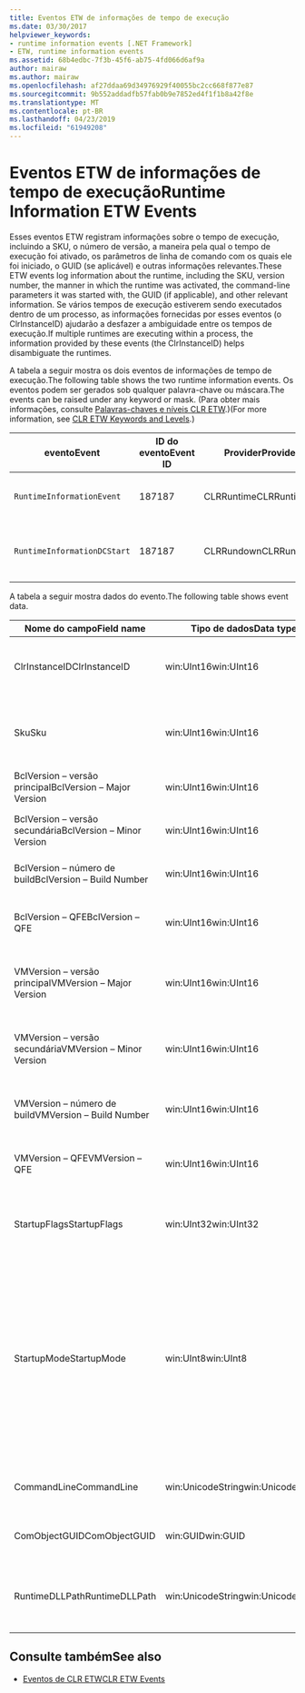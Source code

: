 ```yaml
---
title: Eventos ETW de informações de tempo de execução
ms.date: 03/30/2017
helpviewer_keywords:
- runtime information events [.NET Framework]
- ETW, runtime information events
ms.assetid: 68b4edbc-7f3b-45f6-ab75-4fd066d6af9a
author: mairaw
ms.author: mairaw
ms.openlocfilehash: af27ddaa69d34976929f40055bc2cc668f877e87
ms.sourcegitcommit: 9b552addadfb57fab0b9e7852ed4f1f1b8a42f8e
ms.translationtype: MT
ms.contentlocale: pt-BR
ms.lasthandoff: 04/23/2019
ms.locfileid: "61949208"
---
```

# <a name="runtime-information-etw-events"></a><span data-ttu-id="a6021-102">Eventos ETW de informações de tempo de execução</span><span class="sxs-lookup"><span data-stu-id="a6021-102">Runtime Information ETW Events</span></span>
<span data-ttu-id="a6021-103">Esses eventos ETW registram informações sobre o tempo de execução, incluindo a SKU, o número de versão, a maneira pela qual o tempo de execução foi ativado, os parâmetros de linha de comando com os quais ele foi iniciado, o GUID (se aplicável) e outras informações relevantes.</span><span class="sxs-lookup"><span data-stu-id="a6021-103">These ETW events log information about the runtime, including the SKU, version number, the manner in which the runtime was activated, the command-line parameters it was started with, the GUID (if applicable), and other relevant information.</span></span> <span data-ttu-id="a6021-104">Se vários tempos de execução estiverem sendo executados dentro de um processo, as informações fornecidas por esses eventos (o ClrInstanceID) ajudarão a desfazer a ambiguidade entre os tempos de execução.</span><span class="sxs-lookup"><span data-stu-id="a6021-104">If multiple runtimes are executing within a process, the information provided by these events (the ClrInstanceID) helps disambiguate the runtimes.</span></span>  
  
 <span data-ttu-id="a6021-105">A tabela a seguir mostra os dois eventos de informações de tempo de execução.</span><span class="sxs-lookup"><span data-stu-id="a6021-105">The following table shows the two runtime information events.</span></span> <span data-ttu-id="a6021-106">Os eventos podem ser gerados sob qualquer palavra-chave ou máscara.</span><span class="sxs-lookup"><span data-stu-id="a6021-106">The events can be raised under any keyword or mask.</span></span> <span data-ttu-id="a6021-107">(Para obter mais informações, consulte [Palavras-chaves e níveis CLR ETW](../../../docs/framework/performance/clr-etw-keywords-and-levels.md).)</span><span class="sxs-lookup"><span data-stu-id="a6021-107">(For more information, see [CLR ETW Keywords and Levels](../../../docs/framework/performance/clr-etw-keywords-and-levels.md).)</span></span>  
  
|<span data-ttu-id="a6021-108">evento</span><span class="sxs-lookup"><span data-stu-id="a6021-108">Event</span></span>|<span data-ttu-id="a6021-109">ID do evento</span><span class="sxs-lookup"><span data-stu-id="a6021-109">Event ID</span></span>|<span data-ttu-id="a6021-110">Provider</span><span class="sxs-lookup"><span data-stu-id="a6021-110">Provider</span></span>|<span data-ttu-id="a6021-111">Descrição</span><span class="sxs-lookup"><span data-stu-id="a6021-111">Description</span></span>|  
|-----------|--------------|--------------|-----------------|  
|`RuntimeInformationEvent`|<span data-ttu-id="a6021-112">187</span><span class="sxs-lookup"><span data-stu-id="a6021-112">187</span></span>|<span data-ttu-id="a6021-113">CLRRuntime</span><span class="sxs-lookup"><span data-stu-id="a6021-113">CLRRuntime</span></span>|<span data-ttu-id="a6021-114">Gerado quando um tempo de execução é carregado.</span><span class="sxs-lookup"><span data-stu-id="a6021-114">Raised when a runtime is loaded.</span></span>|  
|`RuntimeInformationDCStart`|<span data-ttu-id="a6021-115">187</span><span class="sxs-lookup"><span data-stu-id="a6021-115">187</span></span>|<span data-ttu-id="a6021-116">CLRRundown</span><span class="sxs-lookup"><span data-stu-id="a6021-116">CLRRundown</span></span>|<span data-ttu-id="a6021-117">Enumera os tempos de execução que são carregados.</span><span class="sxs-lookup"><span data-stu-id="a6021-117">Enumerates the runtimes that are loaded.</span></span>|  
  
 <span data-ttu-id="a6021-118">A tabela a seguir mostra dados do evento.</span><span class="sxs-lookup"><span data-stu-id="a6021-118">The following table shows event data.</span></span>  
  
|<span data-ttu-id="a6021-119">Nome do campo</span><span class="sxs-lookup"><span data-stu-id="a6021-119">Field name</span></span>|<span data-ttu-id="a6021-120">Tipo de dados</span><span class="sxs-lookup"><span data-stu-id="a6021-120">Data type</span></span>|<span data-ttu-id="a6021-121">Descrição</span><span class="sxs-lookup"><span data-stu-id="a6021-121">Description</span></span>|  
|----------------|---------------|-----------------|  
|<span data-ttu-id="a6021-122">ClrInstanceID</span><span class="sxs-lookup"><span data-stu-id="a6021-122">ClrInstanceID</span></span>|<span data-ttu-id="a6021-123">win:UInt16</span><span class="sxs-lookup"><span data-stu-id="a6021-123">win:UInt16</span></span>|<span data-ttu-id="a6021-124">ID exclusiva da instância do CLR ou do CoreCLR.</span><span class="sxs-lookup"><span data-stu-id="a6021-124">Unique ID for the instance of CLR or CoreCLR.</span></span>|  
|<span data-ttu-id="a6021-125">Sku</span><span class="sxs-lookup"><span data-stu-id="a6021-125">Sku</span></span>|<span data-ttu-id="a6021-126">win:UInt16</span><span class="sxs-lookup"><span data-stu-id="a6021-126">win:UInt16</span></span>|<span data-ttu-id="a6021-127">1 – CLR de Área de Trabalho.</span><span class="sxs-lookup"><span data-stu-id="a6021-127">1 – Desktop CLR.</span></span><br /><br /> <span data-ttu-id="a6021-128">2 – CoreCLR.</span><span class="sxs-lookup"><span data-stu-id="a6021-128">2 – CoreCLR.</span></span>|  
|<span data-ttu-id="a6021-129">BclVersion – versão principal</span><span class="sxs-lookup"><span data-stu-id="a6021-129">BclVersion – Major Version</span></span>|<span data-ttu-id="a6021-130">win:UInt16</span><span class="sxs-lookup"><span data-stu-id="a6021-130">win:UInt16</span></span>|<span data-ttu-id="a6021-131">Versão principal de mscorlib.dll.</span><span class="sxs-lookup"><span data-stu-id="a6021-131">Major version of mscorlib.dll.</span></span>|  
|<span data-ttu-id="a6021-132">BclVersion – versão secundária</span><span class="sxs-lookup"><span data-stu-id="a6021-132">BclVersion – Minor Version</span></span>|<span data-ttu-id="a6021-133">win:UInt16</span><span class="sxs-lookup"><span data-stu-id="a6021-133">win:UInt16</span></span>|<span data-ttu-id="a6021-134">Número de versão secundária de mscorlib.dll.</span><span class="sxs-lookup"><span data-stu-id="a6021-134">Minor version number of mscorlib.dll.</span></span>|  
|<span data-ttu-id="a6021-135">BclVersion – número de build</span><span class="sxs-lookup"><span data-stu-id="a6021-135">BclVersion – Build Number</span></span>|<span data-ttu-id="a6021-136">win:UInt16</span><span class="sxs-lookup"><span data-stu-id="a6021-136">win:UInt16</span></span>|<span data-ttu-id="a6021-137">Número de build de mscorlib.dll.</span><span class="sxs-lookup"><span data-stu-id="a6021-137">Build number of mscorlib.dll.</span></span>|  
|<span data-ttu-id="a6021-138">BclVersion – QFE</span><span class="sxs-lookup"><span data-stu-id="a6021-138">BclVersion – QFE</span></span>|<span data-ttu-id="a6021-139">win:UInt16</span><span class="sxs-lookup"><span data-stu-id="a6021-139">win:UInt16</span></span>|<span data-ttu-id="a6021-140">Número de versão de hotfix de mscorlib.dll.</span><span class="sxs-lookup"><span data-stu-id="a6021-140">Hotfix version number of mscorlib.dll.</span></span>|  
|<span data-ttu-id="a6021-141">VMVersion – versão principal</span><span class="sxs-lookup"><span data-stu-id="a6021-141">VMVersion – Major Version</span></span>|<span data-ttu-id="a6021-142">win:UInt16</span><span class="sxs-lookup"><span data-stu-id="a6021-142">win:UInt16</span></span>|<span data-ttu-id="a6021-143">Versão de clr.dll ou coreclr.dll, dependendo da SKU.</span><span class="sxs-lookup"><span data-stu-id="a6021-143">Version of clr.dll or coreclr.dll, depending on SKU.</span></span>|  
|<span data-ttu-id="a6021-144">VMVersion – versão secundária</span><span class="sxs-lookup"><span data-stu-id="a6021-144">VMVersion – Minor Version</span></span>|<span data-ttu-id="a6021-145">win:UInt16</span><span class="sxs-lookup"><span data-stu-id="a6021-145">win:UInt16</span></span>|<span data-ttu-id="a6021-146">Versão secundária de clr.dll ou coreclr.dll, dependendo da SKU.</span><span class="sxs-lookup"><span data-stu-id="a6021-146">Minor version of clr.dll or coreclr.dll, depending on SKU.</span></span>|  
|<span data-ttu-id="a6021-147">VMVersion – número de build</span><span class="sxs-lookup"><span data-stu-id="a6021-147">VMVersion – Build Number</span></span>|<span data-ttu-id="a6021-148">win:UInt16</span><span class="sxs-lookup"><span data-stu-id="a6021-148">win:UInt16</span></span>|<span data-ttu-id="a6021-149">Número de build de clr.dll ou coreclr.dll.</span><span class="sxs-lookup"><span data-stu-id="a6021-149">Build number of clr.dll or coreclr.dll.</span></span>|  
|<span data-ttu-id="a6021-150">VMVersion – QFE</span><span class="sxs-lookup"><span data-stu-id="a6021-150">VMVersion – QFE</span></span>|<span data-ttu-id="a6021-151">win:UInt16</span><span class="sxs-lookup"><span data-stu-id="a6021-151">win:UInt16</span></span>|<span data-ttu-id="a6021-152">Número de versão do hotfix de clr.dll ou coreclr.dll.</span><span class="sxs-lookup"><span data-stu-id="a6021-152">Hotfix version number of clr.dll or coreclr.dll.</span></span>|  
|<span data-ttu-id="a6021-153">StartupFlags</span><span class="sxs-lookup"><span data-stu-id="a6021-153">StartupFlags</span></span>|<span data-ttu-id="a6021-154">win:UInt32</span><span class="sxs-lookup"><span data-stu-id="a6021-154">win:UInt32</span></span>|<span data-ttu-id="a6021-155">Sinalizadores de inicialização definidos em mscoree.h.</span><span class="sxs-lookup"><span data-stu-id="a6021-155">Startup flags defined in mscoree.h.</span></span>|  
|<span data-ttu-id="a6021-156">StartupMode</span><span class="sxs-lookup"><span data-stu-id="a6021-156">StartupMode</span></span>|<span data-ttu-id="a6021-157">win:UInt8</span><span class="sxs-lookup"><span data-stu-id="a6021-157">win:UInt8</span></span>|<span data-ttu-id="a6021-158">0x01 – executável gerenciado.</span><span class="sxs-lookup"><span data-stu-id="a6021-158">0x01 - Managed executable.</span></span><br /><br /> <span data-ttu-id="a6021-159">0x02 – CLR hospedado.</span><span class="sxs-lookup"><span data-stu-id="a6021-159">0x02 - Hosted CLR.</span></span><br /><br /> <span data-ttu-id="a6021-160">0x04 – interoperabilidade gerenciada de C++.</span><span class="sxs-lookup"><span data-stu-id="a6021-160">0x04 - C++ managed interop.</span></span><br /><br /> <span data-ttu-id="a6021-161">0x08 – ativado por COM.</span><span class="sxs-lookup"><span data-stu-id="a6021-161">0x08 - COM-activated.</span></span><br /><br /> <span data-ttu-id="a6021-162">0x10 – outros.</span><span class="sxs-lookup"><span data-stu-id="a6021-162">0x10 - Other.</span></span>|  
|<span data-ttu-id="a6021-163">CommandLine</span><span class="sxs-lookup"><span data-stu-id="a6021-163">CommandLine</span></span>|<span data-ttu-id="a6021-164">win:UnicodeString</span><span class="sxs-lookup"><span data-stu-id="a6021-164">win:UnicodeString</span></span>|<span data-ttu-id="a6021-165">Não nulo somente se StartupMode=0x01.</span><span class="sxs-lookup"><span data-stu-id="a6021-165">Non-null only if StartupMode=0x01.</span></span>|  
|<span data-ttu-id="a6021-166">ComObjectGUID</span><span class="sxs-lookup"><span data-stu-id="a6021-166">ComObjectGUID</span></span>|<span data-ttu-id="a6021-167">win:GUID</span><span class="sxs-lookup"><span data-stu-id="a6021-167">win:GUID</span></span>|<span data-ttu-id="a6021-168">Não nulo somente se StartupMode=0x08.</span><span class="sxs-lookup"><span data-stu-id="a6021-168">Non-null only if StartupMode=0x08.</span></span>|  
|<span data-ttu-id="a6021-169">RuntimeDLLPath</span><span class="sxs-lookup"><span data-stu-id="a6021-169">RuntimeDLLPath</span></span>|<span data-ttu-id="a6021-170">win:UnicodeString</span><span class="sxs-lookup"><span data-stu-id="a6021-170">win:UnicodeString</span></span>|<span data-ttu-id="a6021-171">Caminho para o arquivo. dll do CLR que foi carregado no processo.</span><span class="sxs-lookup"><span data-stu-id="a6021-171">Path to the CLR .dll file that was loaded into the process.</span></span>|  
  
## <a name="see-also"></a><span data-ttu-id="a6021-172">Consulte também</span><span class="sxs-lookup"><span data-stu-id="a6021-172">See also</span></span>

- [<span data-ttu-id="a6021-173">Eventos de CLR ETW</span><span class="sxs-lookup"><span data-stu-id="a6021-173">CLR ETW Events</span></span>](../../../docs/framework/performance/clr-etw-events.md)
